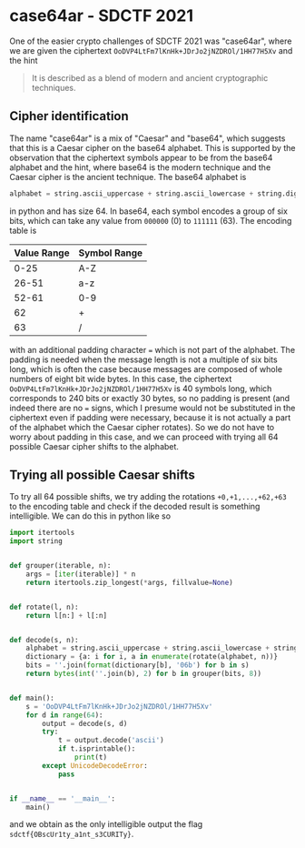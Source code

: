 # case64ar - SDCTF 2021

One of the easier crypto challenges of SDCTF 2021 was "case64ar", where we are given the ciphertext `OoDVP4LtFm7lKnHk+JDrJo2jNZDROl/1HH77H5Xv` and the hint

> It is described as a blend of modern and ancient cryptographic techniques.

## Cipher identification

The name "case64ar" is a mix of "Caesar" and "base64", which suggests that this is a Caesar cipher on the base64 alphabet.
This is supported by the observation that the ciphertext symbols appear to be from the base64 alphabet and the hint,
where base64 is the modern technique and the Caesar cipher is the ancient technique.
The base64 alphabet is

```python
alphabet = string.ascii_uppercase + string.ascii_lowercase + string.digits + '+/'
```

in python and has size 64. In base64, each symbol encodes a group of six bits, which can take any value from `000000` (0) to `111111` (63). The encoding table is

| Value Range | Symbol Range |
| -------- | -------- |
| 0-25 | A-Z |
| 26-51 | a-z |
| 52-61 | 0-9 |
| 62 | + |
| 63 | / |

with an additional padding character `=` which is not part of the alphabet.
The padding is needed when the message length is not a multiple of six bits long, which is often the case because messages are composed of whole numbers of eight bit wide bytes.
In this case, the ciphertext `OoDVP4LtFm7lKnHk+JDrJo2jNZDROl/1HH77H5Xv` is 40 symbols long, which corresponds to 240 bits or exactly 30 bytes,
so no padding is present (and indeed there are no `=` signs, which I presume would not be substituted in the ciphertext even if padding were necessary,
because it is not actually a part of the alphabet which the Caesar cipher rotates).
So we do not have to worry about padding in this case, and we can proceed with trying all 64 possible Caesar cipher shifts to the alphabet.

## Trying all possible Caesar shifts

To try all 64 possible shifts, we try adding the rotations `+0,+1,...,+62,+63` to the encoding table and check if the decoded result is something intelligible.
We can do this in python like so

```python
import itertools
import string


def grouper(iterable, n):
    args = [iter(iterable)] * n
    return itertools.zip_longest(*args, fillvalue=None)


def rotate(l, n):
    return l[n:] + l[:n]


def decode(s, n):
    alphabet = string.ascii_uppercase + string.ascii_lowercase + string.digits + '+/'
    dictionary = {a: i for i, a in enumerate(rotate(alphabet, n))}
    bits = ''.join(format(dictionary[b], '06b') for b in s)
    return bytes(int(''.join(b), 2) for b in grouper(bits, 8))


def main():
    s = 'OoDVP4LtFm7lKnHk+JDrJo2jNZDROl/1HH77H5Xv'
    for d in range(64):
        output = decode(s, d)
        try:
            t = output.decode('ascii')
            if t.isprintable():
                print(t)
        except UnicodeDecodeError:
            pass


if __name__ == '__main__':
    main()
```

and we obtain as the only intelligible output the flag `sdctf{OBscUr1ty_a1nt_s3CURITy}`.
